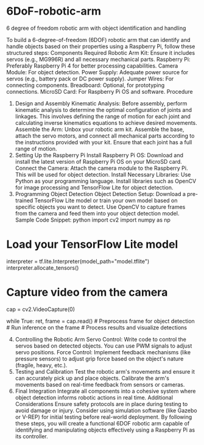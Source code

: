 # 6DoF-robotic-arm
6 degree of freedom robotic arm with object identification and handling



To build a 6-degree-of-freedom (6DOF) robotic arm that can identify and handle objects based on their properties using a Raspberry Pi, follow these structured steps:
Components Required
Robotic Arm Kit: Ensure it includes servos (e.g., MG996R) and all necessary mechanical parts.
Raspberry Pi: Preferably Raspberry Pi 4 for better processing capabilities.
Camera Module: For object detection.
Power Supply: Adequate power source for servos (e.g., battery pack or DC power supply).
Jumper Wires: For connecting components.
Breadboard: Optional, for prototyping connections.
MicroSD Card: For Raspberry Pi OS and software.
Procedure
1. Design and Assembly
Kinematic Analysis: Before assembly, perform kinematic analysis to determine the optimal configuration of joints and linkages. This involves defining the range of motion for each joint and calculating inverse kinematics equations to achieve desired movements.
Assemble the Arm:
Unbox your robotic arm kit.
Assemble the base, attach the servo motors, and connect all mechanical parts according to the instructions provided with your kit. Ensure that each joint has a full range of motion.
2. Setting Up the Raspberry Pi
Install Raspberry Pi OS: Download and install the latest version of Raspberry Pi OS on your MicroSD card.
Connect the Camera: Attach the camera module to the Raspberry Pi. This will be used for object detection.
Install Necessary Libraries:
Use Python as your programming language.
Install libraries such as OpenCV for image processing and TensorFlow Lite for object detection.
3. Programming Object Detection
Object Detection Setup:
Download a pre-trained TensorFlow Lite model or train your own model based on specific objects you want to detect.
Use OpenCV to capture frames from the camera and feed them into your object detection model.
Sample Code Snippet:
python
import cv2
import numpy as np

# Load your TensorFlow Lite model
interpreter = tf.lite.Interpreter(model_path="model.tflite")
interpreter.allocate_tensors()

# Capture video from the camera
cap = cv2.VideoCapture(0)

while True:
    ret, frame = cap.read()
    # Preprocess frame for object detection
    # Run inference on the frame
    # Process results and visualize detections

4. Controlling the Robotic Arm
Servo Control:
Write code to control the servos based on detected objects. You can use PWM signals to adjust servo positions.
Force Control:
Implement feedback mechanisms (like pressure sensors) to adjust grip force based on the object's nature (fragile, heavy, etc.).
5. Testing and Calibration
Test the robotic arm's movements and ensure it can accurately pick up and place objects.
Calibrate the arm's movements based on real-time feedback from sensors or cameras.
6. Final Integration
Integrate all components into a cohesive system where object detection informs robotic actions in real time.
Additional Considerations
Ensure safety protocols are in place during testing to avoid damage or injury.
Consider using simulation software (like Gazebo or V-REP) for initial testing before real-world deployment.
By following these steps, you will create a functional 6DOF robotic arm capable of identifying and manipulating objects effectively using a Raspberry Pi as its controller.
